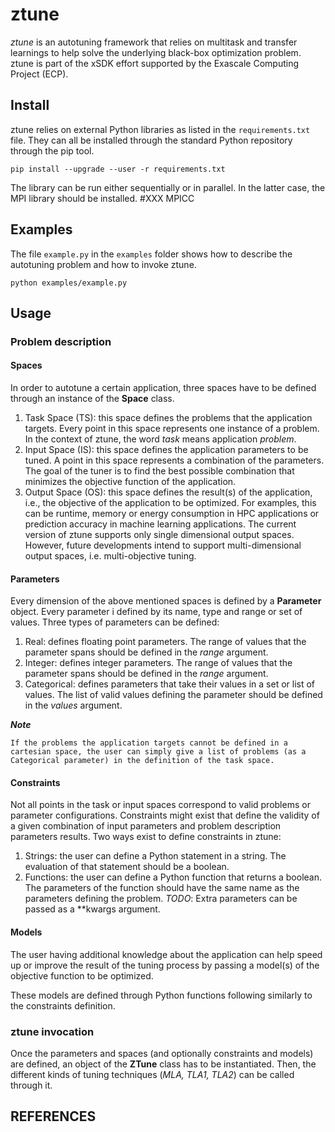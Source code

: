 # ztune

*ztune* is an autotuning framework that relies on multitask and transfer learnings to help solve the underlying black-box optimization problem.
ztune is part of the xSDK effort supported by the Exascale Computing Project (ECP).

## Install

ztune relies on external Python libraries as listed in the `requirements.txt` file.
They can all be installed through the standard Python repository through the pip tool.

```
pip install --upgrade --user -r requirements.txt
```

The library can be run either sequentially or in parallel.  In the latter case, the MPI library should be installed.
#XXX MPICC
## Examples

The file `example.py` in the `examples` folder shows how to describe the autotuning problem and how to invoke ztune.

```
python examples/example.py
```

## Usage

### Problem description

#### Spaces

In order to autotune a certain application, three spaces have to be defined through an instance of the **Space** class.
1. Task Space (TS): this space defines the problems that the application targets.
Every point in this space represents one instance of a problem.
In the context of ztune, the word *task* means application *problem*.
2. Input Space (IS): this space defines the application parameters to be tuned.
A point in this space represents a combination of the parameters.
The goal of the tuner is to find the best possible combination that minimizes the objective function of the application.
3. Output Space (OS): this space defines the result(s) of the application, i.e., the objective of the application to be optimized.
For examples, this can be runtime, memory or energy consumption in HPC applications or prediction accuracy in machine learning applications.
The current version of ztune supports only single dimensional output spaces.
However, future developments intend to support multi-dimensional output spaces, i.e. multi-objective tuning.

#### Parameters

Every dimension of the above mentioned spaces is defined by a **Parameter** object.
Every parameter i defined by its name, type and range or set of values.
Three types of parameters can be defined:
1. Real: defines floating point parameters.
The range of values that the parameter spans should be defined in the *range* argument.
2. Integer: defines integer parameters.
The range of values that the parameter spans should be defined in the *range* argument.
3. Categorical: defines parameters that take their values in a set or list of values.
The list of valid values defining the parameter should be defined in the *values* argument.

**_Note_**
```
If the problems the application targets cannot be defined in a cartesian space, the user can simply give a list of problems (as a Categorical parameter) in the definition of the task space.
```
#### Constraints

Not all points in the task or input spaces correspond to valid problems or parameter configurations.
Constraints might exist that define the validity of a given combination of input parameters and problem description parameters results.
Two ways exist to define constraints in ztune:
1. Strings: the user can define a Python statement in a string.
The evaluation of that statement should be a boolean.
2. Functions: the user can define a Python function that returns a boolean.  The parameters of the function should have the same name as the parameters defining the problem.
*TODO*: Extra parameters can be passed as a \*\*kwargs argument.

#### Models

The user having additional knowledge about the application can help speed up or improve the result of the tuning process by passing a model(s) of the objective function to be optimized.

These models are defined through Python functions following similarly to the constraints definition.

### ztune invocation

Once the parameters and spaces (and optionally constraints and models) are defined, an object of the **ZTune** class has to be instantiated.
Then, the different kinds of tuning techniques (*MLA, TLA1, TLA2*) can be called through it.

## REFERENCES

